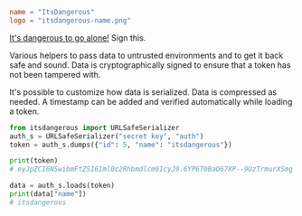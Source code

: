 ~~~~toml
name = "ItsDangerous"
logo = "itsdangerous-name.png"
~~~~

[It's dangerous to go alone!][wiki] Sign this.

[wiki]: https://en.wikipedia.org/wiki/It%27s_dangerous_to_go_alone!

Various helpers to pass data to untrusted environments and to get it back safe
and sound. Data is cryptographically signed to ensure that a token has not been
tampered with.

It's possible to customize how data is serialized. Data is compressed as needed.
A timestamp can be added and verified automatically while loading a token.

```python
from itsdangerous import URLSafeSerializer
auth_s = URLSafeSerializer("secret key", "auth")
token = auth_s.dumps({"id": 5, "name": "itsdangerous"})

print(token)
# eyJpZCI6NSwibmFtZSI6Iml0c2Rhbmdlcm91cyJ9.6YP6T0BaO67XP--9UzTrmurXSmg

data = auth_s.loads(token)
print(data["name"])
# itsdangerous
```

